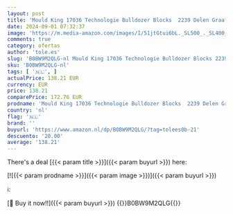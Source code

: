 ```yaml
---
layout: post
title: 'Mould King 17036 Technologie Bulldozer Blocks  2239 Delen Graafmodel  MOC Grote Klemblokken Montage Kit met Afstandsbediening en 8 Motoren'
date: 2024-09-01 07:32:37
image: 'https://m.media-amazon.com/images/I/51jtGtui6bL._SL500_._SL400_.jpg'
comments: true
category: ofertas
author: 'tole.es'
slug: 'B0BW9M2QLG-nl Mould King 17036 Technologie Bulldozer Blocks 2239 Delen...'
sku: 'B0BW9M2QLG-nl'
tags: [ '🇳🇱', ]
actualPrice: 138.21 EUR
currency: EUR
price: 138.21
comparePrice: 172.76 EUR
prodname: 'Mould King 17036 Technologie Bulldozer Blocks  2239 Delen Graafmodel  MOC Grote Klemblokken Montage Kit met Afstandsbediening en 8 Motoren'
country: 'nl'
flag: '🇳🇱'
brand: ''
buyurl: 'https://www.amazon.nl/dp/B0BW9M2QLG/?tag=tolees0b-21'
descuento: '20.00'
average: '138.21'
---
```


There's a deal [{{< param title >}}]({{< param buyurl >}})  here:

[![{{< param prodname >}}]({{< param image >}})]({{< param buyurl >}})

ℹ️:


[🛒 Buy it now!!]({{< param buyurl >}})
{{<world>}}B0BW9M2QLG{{</world>}}
